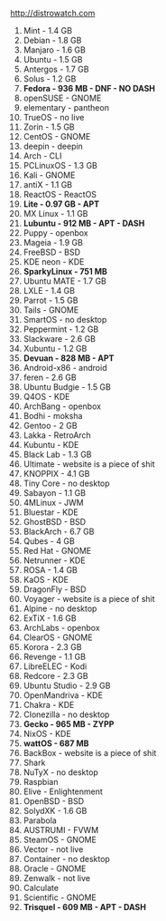 http://distrowatch.com

1. Mint - 1.4 GB
2. Debian - 1.8 GB
3. Manjaro - 1.6 GB
4. Ubuntu - 1.5 GB
5. Antergos - 1.7 GB
6. Solus - 1.2 GB
7. **Fedora - 936 MB - DNF - NO DASH**
8. openSUSE - GNOME
9. elementary - pantheon
10. TrueOS - no live
11. Zorin - 1.5 GB
12. CentOS - GNOME
13. deepin - deepin
14. Arch - CLI
15. PCLinuxOS - 1.3 GB
16. Kali - GNOME
17. antiX - 1.1 GB
18. ReactOS - ReactOS
19. **Lite - 0.97 GB - APT**
20. MX Linux - 1.1 GB
21. **Lubuntu - 912 MB - APT - DASH**
22. Puppy - openbox
23. Mageia - 1.9 GB
24. FreeBSD - BSD
25. KDE neon - KDE
26. **SparkyLinux - 751 MB**
27. Ubuntu MATE - 1.7 GB
28. LXLE - 1.4 GB
29. Parrot - 1.5 GB
30. Tails - GNOME
31. SmartOS - no desktop
32. Peppermint - 1.2 GB
33. Slackware - 2.6 GB
34. Xubuntu - 1.2 GB
35. **Devuan - 828 MB - APT**
36. Android-x86 - android
37. feren - 2.6 GB
38. Ubuntu Budgie - 1.5 GB
39. Q4OS - KDE
40. ArchBang - openbox
41. Bodhi - moksha
42. Gentoo - 2 GB
43. Lakka - RetroArch
44. Kubuntu - KDE
45. Black Lab - 1.3 GB
46. Ultimate - website is a piece of shit
47. KNOPPIX - 4.1 GB
48. Tiny Core - no desktop
49. Sabayon - 1.1 GB
50. 4MLinux - JWM
51. Bluestar - KDE
52. GhostBSD - BSD
53. BlackArch - 6.7 GB
54. Qubes - 4 GB
55. Red Hat - GNOME
56. Netrunner - KDE
57. ROSA - 1.4 GB
58. KaOS - KDE
59. DragonFly - BSD
60. Voyager - website is a piece of shit
61. Alpine - no desktop
62. ExTiX - 1.6 GB
63. ArchLabs - openbox
64. ClearOS - GNOME
65. Korora - 2.3 GB
66. Revenge - 1.1 GB
67. LibreELEC - Kodi
68. Redcore - 2.3 GB
69. Ubuntu Studio - 2.9 GB
70. OpenMandriva - KDE
71. Chakra - KDE
72. Clonezilla - no desktop
73. **Gecko - 965 MB - ZYPP**
74. NixOS - KDE
75. **wattOS - 687 MB**
76. BackBox - website is a piece of shit
77. Shark
78. NuTyX - no desktop
79. Raspbian
80. Elive - Enlightenment
81. OpenBSD - BSD
82. SolydXK - 1.6 GB
83. Parabola
84. AUSTRUMI - FVWM
85. SteamOS - GNOME
86. Vector - not live
87. Container - no desktop
88. Oracle - GNOME
89. Zenwalk - not live
90. Calculate
91. Scientific - GNOME
92. **Trisquel - 609 MB - APT - DASH**
